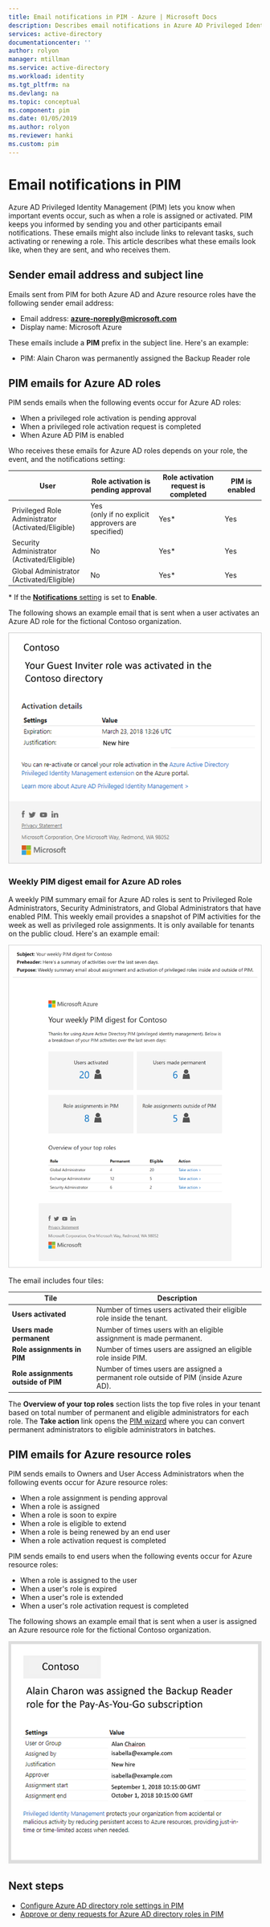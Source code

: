 ```yaml
---
title: Email notifications in PIM - Azure | Microsoft Docs
description: Describes email notifications in Azure AD Privileged Identity Management (PIM).
services: active-directory
documentationcenter: ''
author: rolyon
manager: mtillman
ms.service: active-directory
ms.workload: identity
ms.tgt_pltfrm: na
ms.devlang: na
ms.topic: conceptual
ms.component: pim
ms.date: 01/05/2019
ms.author: rolyon
ms.reviewer: hanki
ms.custom: pim
---
```


# Email notifications in PIM

Azure AD Privileged Identity Management (PIM) lets you know when important events occur, such as when a role is assigned or activated. PIM keeps you informed by sending you and other participants email notifications. These emails might also include links to relevant tasks, such activating or renewing a role. This article describes what these emails look like, when they are sent, and who receives them.

## Sender email address and subject line

Emails sent from PIM for both Azure AD and Azure resource roles have the following sender email address:

- Email address:  **azure-noreply@microsoft.com**
- Display name: Microsoft Azure

These emails include a **PIM** prefix in the subject line. Here's an example:

- PIM: Alain Charon was permanently assigned the Backup Reader role

## PIM emails for Azure AD roles

PIM sends emails when the following events occur for Azure AD roles:

- When a privileged role activation is pending approval
- When a privileged role activation request is completed
- When Azure AD PIM is enabled

Who receives these emails for Azure AD roles depends on your role, the event, and the notifications setting:

| User | Role activation is pending approval | Role activation request is completed | PIM is enabled |
| --- | --- | --- | --- |
| Privileged Role Administrator</br>(Activated/Eligible) | Yes</br>(only if no explicit approvers are specified) | Yes* | Yes |
| Security Administrator</br>(Activated/Eligible) | No | Yes* | Yes |
| Global Administrator</br>(Activated/Eligible) | No | Yes* | Yes |

\* If the [**Notifications** setting](pim-how-to-change-default-settings.md#notifications) is set to **Enable**.

The following shows an example email that is sent when a user activates an Azure AD role for the fictional Contoso organization.

![New PIM email for Azure AD roles](./media/pim-email-notifications/email-directory-new.png)

### Weekly PIM digest email for Azure AD roles

A weekly PIM summary email for Azure AD roles is sent to Privileged Role Administrators, Security Administrators, and Global Administrators that have enabled PIM. This weekly email provides a snapshot of PIM activities for the week as well as privileged role assignments. It is only available for tenants on the public cloud. Here's an example email:

![Weekly PIM digest email for Azure AD roles](./media/pim-email-notifications/email-directory-weekly.png)

The email includes four tiles:

| Tile | Description |
| --- | --- |
| **Users activated** | Number of times users activated their eligible role inside the tenant. |
| **Users made permanent** | Number of times users with an eligible assignment is made permanent. |
| **Role assignments in PIM** | Number of times users are assigned an eligible role inside PIM. |
| **Role assignments outside of PIM** | Number of times users are assigned a permanent role outside of PIM (inside Azure AD). |

The **Overview of your top roles** section lists the top five roles in your tenant based on total number of permanent and eligible administrators for each role. The **Take action** link opens the [PIM wizard](pim-security-wizard.md) where you can convert permanent administrators to eligible administrators in batches.

## PIM emails for Azure resource roles

PIM sends emails to Owners and User Access Administrators when the following events occur for Azure resource roles:

- When a role assignment is pending approval
- When a role is assigned
- When a role is soon to expire
- When a role is eligible to extend
- When a role is being renewed by an end user
- When a role activation request is completed

PIM sends emails to end users when the following events occur for Azure resource roles:

- When a role is assigned to the user
- When a user's role is expired
- When a user's role is extended
- When a user's role activation request is completed

The following shows an example email that is sent when a user is assigned an Azure resource role for the fictional Contoso organization.

![New PIM email for Azure resource roles](./media/pim-email-notifications/email-resources-new.png)

## Next steps

- [Configure Azure AD directory role settings in PIM](pim-how-to-change-default-settings.md)
- [Approve or deny requests for Azure AD directory roles in PIM](azure-ad-pim-approval-workflow.md)
